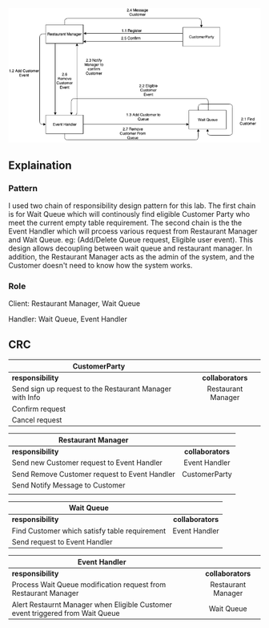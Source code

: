 ![alt text](https://github.com/ckloi/cmpe202/blob/master/lab4/output/din-tai-fung.png "din tai fung")


## Explaination

### Pattern

I used two chain of responsibility design pattern for this lab. The first chain is for Wait Queue which will continously find eligible Customer Party who meet the current empty table requirement. The second chain is the the Event Handler which will prcoess various request from Restaurant Manager and Wait Queue. eg: (Add/Delete Queue request, Eligible user event). This design allows decoupling between wait queue and restaurant manager. In addition, the Restaurant Manager acts as the admin of the system, and the Customer doesn't need to know how the system works.

### Role

Client: Restaurant Manager, Wait Queue

Handler: Wait Queue, Event Handler



## CRC

| CustomerParty   |       | 
|----------|:-------------:|
|**responsibility** | **collaborators**|
| Send sign up request to the Restaurant Manager with Info | Restaurant Manager|
| Confirm request |      |
| Cancel request   |      | 

| Restaurant Manager  |            | 
|----------|:-------------:|
|**responsibility** | **collaborators**|
| Send new Customer request to Event Handler | Event Handler |
| Send Remove Customer request to Event Handler |  CustomerParty | 
| Send Notify Message to Customer              ||
|                                           ||

| Wait Queue   |            | 
|----------|:-------------:|
|**responsibility** | **collaborators**|
| Find Customer which satisfy table requirement | Event Handler |
| Send request to Event Handler |  | 

| Event Handler   |            | 
|----------|:-------------:|
|**responsibility** | **collaborators** |
| Process Wait Queue modification request from Restaurant Manager  | Restaurant Manager |
| Alert Restaurnt Manager when Eligible Customer event triggered from Wait Queue  | Wait Queue | 

